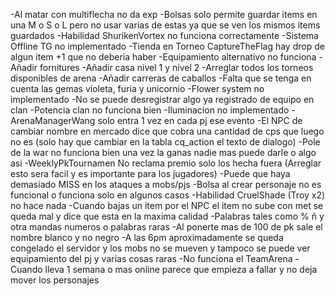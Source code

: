 -Al matar con multiflecha no da exp
-Bolsas solo permite guardar items en una M o S o L pero no usar varias de estas ya que se ven los mismos items guardados
-Habilidad ShurikenVortex no funciona correctamente
-Sistema Offline TG no implementado
-Tienda en Torneo CaptureTheFlag hay drop de algun item +1 que no deberia haber
-Equipamiento alternativo no funciona
-Añadir fornitures
-Añadir casa nivel 1 y nivel 2
-Arreglar todos los torneos disponibles de arena
-Añadir carreras de caballos
-Falta que se tenga en cuenta las gemas violeta, furia y unicornio
-Flower system no implementado
-No se puede desregistrar algo ya registrado de equipo en clan
-Potencia clan no funciona bien
-Iluminacion no implementado
-ArenaManagerWang solo entra 1 vez en cada pj ese evento
-El NPC de cambiar nombre en mercado dice que cobra una cantidad de cps que luego no es (solo hay que cambiar en la tabla cq_action el texto de dialogo)
-Pole de la war no funciona bien una vez la ganas nadie mas puede darle o algo asi
-WeeklyPkTournamen No reclama premio solo los hecha fuera (Arreglar esto sera facil y es importante para los jugadores)
-Puede que haya demasiado MISS en los ataques a mobs/pjs
-Bolsa al crear personaje no es funcional o funciona solo en algunos casos
-Habilidad CruelShade (Troy x2) no hace nada
-Cuando bajas un item por el NPC el item no sube con met se queda mal y dice que esta en la maxima calidad
-Palabras tales como % ñ y otra mandas numeros o palabras raras
-Al ponerte mas de 100 de pk sale el nombre blanco y no negro
-A las 6pm aproximadamente se queda congelado el servidor y los mobs no se mueven y tampoco se puede ver equipamiento del pj y varias cosas raras
-No funciona el TeamArena
-Cuando lleva 1 semana o mas online parece que empieza a fallar y no deja mover los personajes